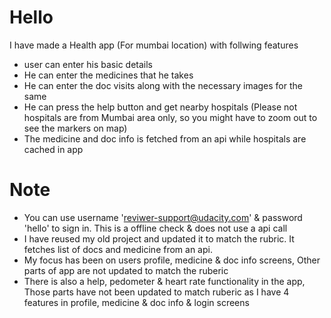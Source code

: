 # Hello

I have made a Health app (For mumbai location) with follwing features
* user can enter his basic details
* He can enter the medicines that he takes
* He can enter the doc visits along with the necessary images for the same
* He can press the help button and get nearby hospitals (Please not hospitals are from Mumbai area only, so you might have to zoom out to see the markers on map)
* The medicine and doc info is fetched from an api while hospitals are cached in app



# Note 
*  You can use username 'reviwer-support@udacity.com' & password 'hello' to sign in. This is a offline check & does not use a api call
*  I have reused my old project and updated it to match the rubric. It fetches list of docs and medicine from an api.
*  My focus has been on users profile, medicine & doc info screens, Other parts of app are not updated to match the ruberic
*  There is also a help, pedometer & heart rate functionality in the app, Those parts have not been updated to match ruberic as I have 4 features in profile, medicine & doc info & login screens
